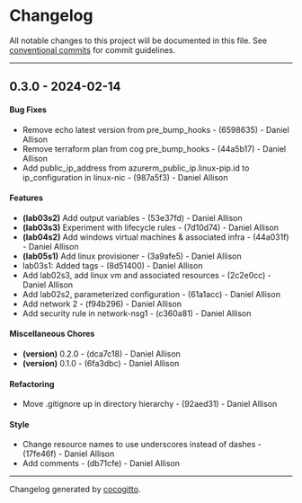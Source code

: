 # Changelog
All notable changes to this project will be documented in this file. See [conventional commits](https://www.conventionalcommits.org/) for commit guidelines.

- - -
## 0.3.0 - 2024-02-14
#### Bug Fixes
- Remove echo latest version from pre_bump_hooks - (6598635) - Daniel Allison
- Remove terraform plan from cog pre_bump_hooks - (44a5b17) - Daniel Allison
- Add public_ip_address from azurerm_public_ip.linux-pip.id to ip_configuration in linux-nic - (987a5f3) - Daniel Allison
#### Features
- **(lab03s2)** Add output variables - (53e37fd) - Daniel Allison
- **(lab03s3)** Experiment with lifecycle rules - (7d10d74) - Daniel Allison
- **(lab04s2)** Add windows virtual machines & associated infra - (44a031f) - Daniel Allison
- **(lab05s1)** Add linux provisioner - (3a9afe5) - Daniel Allison
- lab03s1: Added tags - (8d51400) - Daniel Allison
- Add lab02s3, add linux vm and associated resources - (2c2e0cc) - Daniel Allison
- Add lab02s2, parameterized configuration - (61a1acc) - Daniel Allison
- Add network 2 - (f94b296) - Daniel Allison
- Add security rule in network-nsg1 - (c360a81) - Daniel Allison
#### Miscellaneous Chores
- **(version)** 0.2.0 - (dca7c18) - Daniel Allison
- **(version)** 0.1.0 - (6fa3dbc) - Daniel Allison
#### Refactoring
- Move .gitignore up in directory hierarchy - (92aed31) - Daniel Allison
#### Style
- Change resource names to use underscores instead of dashes - (17fe46f) - Daniel Allison
- Add comments - (db71cfe) - Daniel Allison

- - -

Changelog generated by [cocogitto](https://github.com/cocogitto/cocogitto).